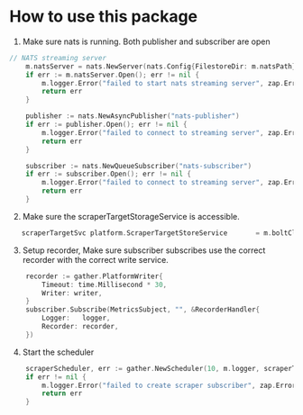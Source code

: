 # How to use this package

1. Make sure nats is running. Both publisher and subscriber are open
```go
// NATS streaming server
	m.natsServer = nats.NewServer(nats.Config{FilestoreDir: m.natsPath})
	if err := m.natsServer.Open(); err != nil {
		m.logger.Error("failed to start nats streaming server", zap.Error(err))
		return err
	}

	publisher := nats.NewAsyncPublisher("nats-publisher")
	if err := publisher.Open(); err != nil {
		m.logger.Error("failed to connect to streaming server", zap.Error(err))
		return err
	}

	subscriber := nats.NewQueueSubscriber("nats-subscriber")
	if err := subscriber.Open(); err != nil {
		m.logger.Error("failed to connect to streaming server", zap.Error(err))
		return err
	}
```

2. Make sure the scraperTargetStorageService is accessible.
```go
   scraperTargetSvc platform.ScraperTargetStoreService       = m.boltClient 
```

3. Setup recorder, Make sure subscriber subscribes use the correct recorder with the correct write service.
```go
    recorder := gather.PlatformWriter{
        Timeout: time.Millisecond * 30,
        Writer: writer,
    }
    subscriber.Subscribe(MetricsSubject, "", &RecorderHandler{
		Logger:   logger,
		Recorder: recorder,
	})
```
4. Start the scheduler
```go
    scraperScheduler, err := gather.NewScheduler(10, m.logger, scraperTargetSvc, publisher, subscriber, 0, 0)
	if err != nil {
		m.logger.Error("failed to create scraper subscriber", zap.Error(err))
		return err
	}
```
